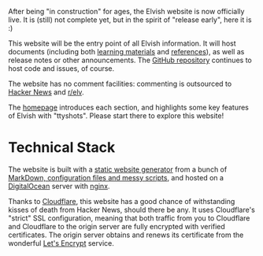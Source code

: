 After being "in construction" for ages, the Elvish website is now officially
live. It is (still) not complete yet, but in the spirit of "release early", here
it is :)

This website will be the entry point of all Elvish information. It will host
documents (including both [learning materials](../learn/) and
[references](../ref/)), as well as release notes or other announcements. The
[GitHub repository](https://github.com/elves/elvish) continues to host code and
issues, of course.

The website has no comment facilities: commenting is outsourced to
[Hacker News](https://news.ycombinator.com) and
[r/elv](https://www.reddit.com/r/elv/).

The [homepage](../) introduces each section, and highlights some key features of
Elvish with "ttyshots". Please start there to explore this website!

# Technical Stack

The website is built with a
[static website generator](https://github.com/xiaq/genblog) from a bunch of
[MarkDown, configuration files and messy scripts](https://github.com/elves/elvish.io),
and hosted on a [DigitalOcean](https://www.digitalocean.com) server with
[nginx](http://nginx.org).

Thanks to [Cloudflare](https://www.cloudflare.com), this website has a good
chance of withstanding kisses of death from Hacker News, should there be any. It
uses Cloudflare's "strict" SSL configuration, meaning that both traffic from you
to Cloudflare and Cloudflare to the origin server are fully encrypted with
verified certificates. The origin server obtains and renews its certificate from
the wonderful [Let's Encrypt](https://letsencrypt.org/) service.
